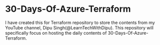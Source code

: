 # 30-Days-Of-Azure-Terraform
I have created this for Terraform repository to store the contents from my YouTube channel, Dipu Singh(@LearnTechWithDipu). This repository will specifically focus on hosting the daily contents of 30-Days-Of-Azure-Terraform.
